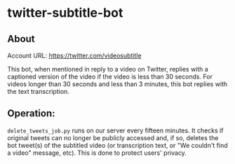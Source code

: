 # twitter-subtitle-bot

## About
Account URL: https://twitter.com/videosubtitle

This bot, when mentioned in reply to a video on Twitter, replies with a captioned version of the video
if the video is less than 30 seconds. For videos longer than 30 seconds and less than 3 minutes, this
bot replies with the text transcription.

## Operation:
`delete_tweets_job.py` runs on our server every fifteen minutes. It checks if original tweets can no
longer be publicly accessed and, if so, deletes the bot tweet(s) of the subtitled video
(or transcription text, or "We couldn't find a video" message, etc). This is done to protect
users' privacy.

